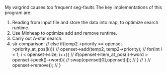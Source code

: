 My valgrind causes too frequent seg-faults
The key implementations of this program are:
1. Reading from input file and store the data into map, to optimize search runtime.
2. Use Minheap to optimize add and remove runtime.
3. Carry out A-star search.
4. str comparison:
   //                            else if(temp2->priority == openset->priority_at_pos(k)){
   //                                openset->add(temp2, temp2->priority);
   //                                for(int i = 1; i < openset->size; i++){
   //                                    if(openset->item_at_pos(i)->word > openset->peek()->word){
   //                                        swap(openset[0],openset[i]);
   //                                    }
   //                                }
   //                                openset->remove();
   //                            }
